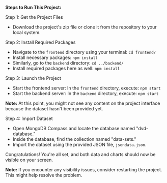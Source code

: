 **Steps to Run This Project:**

Step 1: Get the Project Files
- Download the project's zip file or clone it from the repository to your local system.

Step 2: Install Required Packages
- Navigate to the `frontend` directory using your terminal: `cd frontend/`
- Install necessary packages: `npm install`
- Similarly, go to the `backend` directory: `cd ../backend/`
- Install required packages here as well: `npm install`

Step 3: Launch the Project
- Start the frontend server: In the `frontend` directory, execute: `npm start`
- Start the backend server: In the `backend` directory, execute: `npm start`
  
**Note:** At this point, you might not see any content on the project interface because the dataset hasn't been provided yet.

Step 4: Import Dataset
- Open MongoDB Compass and locate the database named "dvd-database."
- Inside the database, find the collection named "data-sets."
- Import the dataset using the provided JSON file, `jsondata.json`.

Congratulations! You're all set, and both data and charts should now be visible on your screen.

**Note:** If you encounter any visibility issues, consider restarting the project. This might help resolve the problem.
